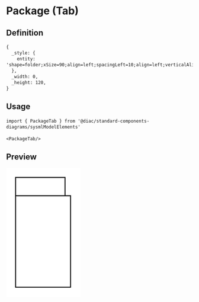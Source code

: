 # Package (Tab)

## Definition

```
{
  _style: { 
    entity: 'shape=folder;xSize=90;align=left;spacingLeft=10;align=left;verticalAlign=top;spacingLeft=5;spacingTop=-4;tabWidth=70;tabHeight=20;tabPosition=left;html=1;recursiveResize=0;',
  },
  _width: 0,
  _height: 120,
}
```

## Usage

```
import { PackageTab } from '@diac/standard-components-diagrams/sysmlModelElements'

<PackageTab/>
```

## Preview

<img src="./package-tab.png" width="200"/>
